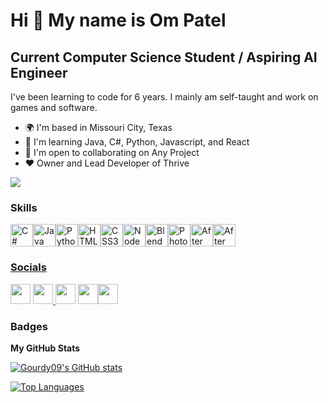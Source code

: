 Hi 👋 My name is Om Patel
=========================

Current Computer Science Student / Aspiring AI Engineer
--------------------------------

I've been learning to code for 6 years. I mainly am self-taught and work on games and software.

* 🌍  I'm based in Missouri City, Texas
* 🧠  I'm learning Java, C#, Python, Javascript, and React
* 🤝  I'm open to collaborating on Any Project
* ❤️  Owner and Lead Developer of Thrive

<a href="https://www.github.com/Gourdy09" target="_blank" rel="noreferrer"><img
src="https://img.shields.io/github/followers/Gourdy09?logo=github&style=for-the-badge&color=0891b2&labelColor=1c1917" /></a>
### Skills

<p align="left">
<a href="https://docs.microsoft.com/en-us/dotnet/csharp/" target="_blank" rel="noreferrer"><img src="https://raw.githubusercontent.com/danielcranney/readme-generator/main/public/icons/skills/csharp-colored.svg" width="36" height="36" alt="C#" /></a><a href="https://www.oracle.com/java/" target="_blank" rel="noreferrer"><img src="https://raw.githubusercontent.com/danielcranney/readme-generator/main/public/icons/skills/java-colored.svg" width="36" height="36" alt="Java" /></a><a href="https://www.python.org/" target="_blank" rel="noreferrer"><img src="https://raw.githubusercontent.com/danielcranney/readme-generator/main/public/icons/skills/python-colored.svg" width="36" height="36" alt="Python" /></a><a href="https://developer.mozilla.org/en-US/docs/Glossary/HTML5" target="_blank" rel="noreferrer"><img src="https://raw.githubusercontent.com/danielcranney/readme-generator/main/public/icons/skills/html5-colored.svg" width="36" height="36" alt="HTML5" /></a><a href="https://www.w3.org/TR/CSS/#css" target="_blank" rel="noreferrer"><img src="https://raw.githubusercontent.com/danielcranney/readme-generator/main/public/icons/skills/css3-colored.svg" width="36" height="36" alt="CSS3" /></a><a href="https://getbootstrap.com/" target="_blank" rel="noreferrer"><img src="https://raw.githubusercontent.com/danielcranney/readme-generator/main/public/icons/skills/nodejs-colored.svg" width="36" height="36" alt="NodeJS" /></a><a href="https://www.blender.org/" target="_blank" rel="noreferrer"><img src="https://raw.githubusercontent.com/danielcranney/readme-generator/main/public/icons/skills/blender-colored.svg" width="36" height="36" alt="Blender" /></a><a href="https://www.adobe.com/uk/products/photoshop.html" target="_blank" rel="noreferrer"><img src="https://raw.githubusercontent.com/danielcranney/readme-generator/main/public/icons/skills/photoshop-colored.svg" width="36" height="36" alt="Photoshop" /></a><a href="https://www.adobe.com/uk/products/aftereffects.html" target="_blank" rel="noreferrer"><img src="https://raw.githubusercontent.com/danielcranney/readme-generator/main/public/icons/skills/aftereffects-colored.svg" width="36" height="36" alt="After Effects" /></a><a href="https://www.adobe.com/uk/products/premiere.html" target="_blank" rel="noreferrer"><img src="https://raw.githubusercontent.com/danielcranney/readme-generator/main/public/icons/skills/react-colored.svg" width="36" height="36" alt="After Effects" /></a><a href="https://www.react.dev/" target="_blank" rel="noreferrer">
</p>

### Socials

<p align="left"> <a href="https://discord.com/users/gourdy_" target="_blank" rel="noreferrer"> <img src="https://www.svgrepo.com/show/353655/discord-icon.svg" width="32" height="32" /></a> <a href="https://github.com/Om-Patel09" target="_blank" rel="noreferrer"> <picture> <source media="(prefers-color-scheme: dark)" srcset="https://raw.githubusercontent.com/danielcranney/readme-generator/main/public/icons/socials/github-dark.svg" /> <source media="(prefers-color-scheme: light)" srcset="https://raw.githubusercontent.com/danielcranney/readme-generator/main/public/icons/socials/github.svg" /> <img src="https://raw.githubusercontent.com/danielcranney/readme-generator/main/public/icons/socials/github.svg" width="32" height="32" /> </picture> </a> <a href="https://www.youtube.com/@gourdy08" target="_blank" rel="noreferrer"> <img src="https://raw.githubusercontent.com/danielcranney/readme-generator/main/public/icons/socials/youtube.svg" width="32" height="32" /></picture></a> <a href="https://www.instagram.com/omp35336/"><img src="https://upload.wikimedia.org/wikipedia/commons/e/e7/Instagram_logo_2016.svg" width="32" height="32" </a><a href="https://www.linkedin.com/in/om-patel09/"><img src="https://upload.wikimedia.org/wikipedia/commons/8/81/LinkedIn_icon.svg" width="32" height="32"/> </a></p>

### Badges

<b>My GitHub Stats</b>

<a href="http://www.github.com/Gourdy09"><img src="https://github-readme-stats.vercel.app/api?username=Gourdy09&show_icons=true&hide=&count_private=true&title_color=0891b2&text_color=ffffff&icon_color=0891b2&bg_color=1c1917&hide_border=true&show_icons=true" alt="Gourdy09's GitHub stats" /></a>

<a href="https://github.com/Gourdy09" align="left"><img src="https://github-readme-stats.vercel.app/api/top-langs/?username=Gourdy09&langs_count=10&title_color=0891b2&text_color=ffffff&icon_color=0891b2&bg_color=1c1917&hide_border=true&locale=en&custom_title=Top%20%Languages" alt="Top Languages" /></a>

